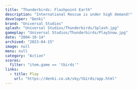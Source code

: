 ```yaml
---
title: "Thunderbirds: Flashpoint Earth"
description: "International Rescue is under high demand!"
developer: "Denki"
brand: "Universal Studios"
splash: "Universal Studios/Thunderbirds/Splash.jpg"
gameplay: "Universal Studios/Thunderbirds/PlaySnow.jpg"
date: "2004-10-14"
archived: "2023-04-15"
image: null
menu: null
category: "Action"
scores:
  filter: "item.game == 'tbirds'"
links:
  - title: Play
    url: "https://denki.co.uk/sky/tbirds/app.html"
---
```


